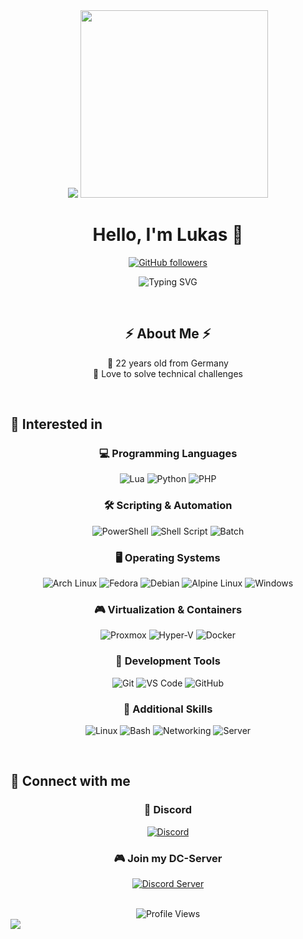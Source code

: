 <div align="center">
  <img src="https://capsule-render.vercel.app/api?type=waving&color=gradient&height=200&section=header&text=Welcome%20To%20My%20Profile&fontSize=50&animation=fadeIn"/>

  <img src="https://media.giphy.com/media/qgQUggAC3Pfv687qPC/giphy.gif" width="300"/>
  
  # Hello, I'm Lukas 👋
  
  [![GitHub followers](https://img.shields.io/github/followers/LukasSku?style=social)](https://github.com/LukasSku)
  
  <p align="center">
    <img src="https://readme-typing-svg.herokuapp.com?font=Fira+Code&pause=1000&color=70A5FD&center=true&vCenter=true&width=435&lines=rm+-rf+/*;" alt="Typing SVG" />
  </p>
</div>

<br/>

<div align="center">
  <h2>⚡ About Me ⚡</h2>

  <p align="center">
    👤 22 years old from Germany<br/>
    🔧 Love to solve technical challenges<br/>
  </p>
</div>

<br/>

## 🚀 Interested in

<div align="center">

### 💻 Programming Languages
![Lua](https://img.shields.io/badge/Lua-2C2D72?style=for-the-badge&logo=lua&logoColor=white)
![Python](https://img.shields.io/badge/Python-3776AB?style=for-the-badge&logo=python&logoColor=white)
![PHP](https://img.shields.io/badge/PHP-777BB4?style=for-the-badge&logo=php&logoColor=white)

### 🛠 Scripting & Automation
![PowerShell](https://img.shields.io/badge/PowerShell-5391FE?style=for-the-badge&logo=powershell&logoColor=white)
![Shell Script](https://img.shields.io/badge/Shell_Script-121011?style=for-the-badge&logo=gnu-bash&logoColor=white)
![Batch](https://img.shields.io/badge/Batch-4D4D4D?style=for-the-badge&logo=windows-terminal&logoColor=white)

### 🖥️ Operating Systems
![Arch Linux](https://img.shields.io/badge/Arch_Linux-1793D1?style=for-the-badge&logo=arch-linux&logoColor=white)
![Fedora](https://img.shields.io/badge/Fedora-294172?style=for-the-badge&logo=fedora&logoColor=white)
![Debian](https://img.shields.io/badge/Debian-A81D33?style=for-the-badge&logo=debian&logoColor=white)
![Alpine Linux](https://img.shields.io/badge/Alpine_Linux-0D597F?style=for-the-badge&logo=alpine-linux&logoColor=white)
![Windows](https://img.shields.io/badge/Windows-0078D6?style=for-the-badge&logo=windows&logoColor=white)

### 🎮 Virtualization & Containers
![Proxmox](https://img.shields.io/badge/Proxmox-E57000?style=for-the-badge&logo=proxmox&logoColor=white)
![Hyper-V](https://img.shields.io/badge/Hyper--V-0078D6?style=for-the-badge&logo=microsoft&logoColor=white)
![Docker](https://img.shields.io/badge/Docker-2496ED?style=for-the-badge&logo=docker&logoColor=white)

### 🔧 Development Tools
![Git](https://img.shields.io/badge/Git-F05032?style=for-the-badge&logo=git&logoColor=white)
![VS Code](https://img.shields.io/badge/VS_Code-007ACC?style=for-the-badge&logo=visual-studio-code&logoColor=white)
![GitHub](https://img.shields.io/badge/GitHub-181717?style=for-the-badge&logo=github&logoColor=white)

### 🌟 Additional Skills
![Linux](https://img.shields.io/badge/Linux-FCC624?style=for-the-badge&logo=linux&logoColor=black)
![Bash](https://img.shields.io/badge/Bash-4EAA25?style=for-the-badge&logo=gnu-bash&logoColor=white)
![Networking](https://img.shields.io/badge/Networking-00629B?style=for-the-badge&logo=cisco&logoColor=white)
![Server](https://img.shields.io/badge/Server-000000?style=for-the-badge&logo=windows-terminal&logoColor=white)

</div>

<br/>

## 🤝 Connect with me

<div align="center">

### 💬 Discord
[![Discord](https://img.shields.io/badge/lukas1803-7289DA?style=for-the-badge&logo=discord&logoColor=white)](https://discord.com/users/395304544315113472)

### 🎮 Join my DC-Server
[![Discord Server](https://discord.com/api/guilds/1274240998704287867/widget.png?style=banner2)](https://discord.gg/dQZEMmdTyD)

</div>

<br/>

<div align="center">
  <img src="https://komarev.com/ghpvc/?username=LukasSku&style=for-the-badge&color=blue" alt="Profile Views"/>
</div>

<img src="https://capsule-render.vercel.app/api?type=waving&color=gradient&height=100&section=footer"/>
